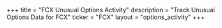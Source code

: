 +++
title = "FCX Unusual Options Activity"
description = "Track Unusual Options Data for FCX"
ticker = "FCX"
layout = "options_activity"
+++

